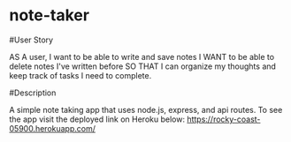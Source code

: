# note-taker

#User Story

AS A user, I want to be able to write and save notes
I WANT to be able to delete notes I've written before
SO THAT I can organize my thoughts and keep track of tasks I need to complete.

#Description

A simple note taking app that uses node.js, express, and api routes. To see the app visit the deployed link on Heroku below: 
 https://rocky-coast-05900.herokuapp.com/
